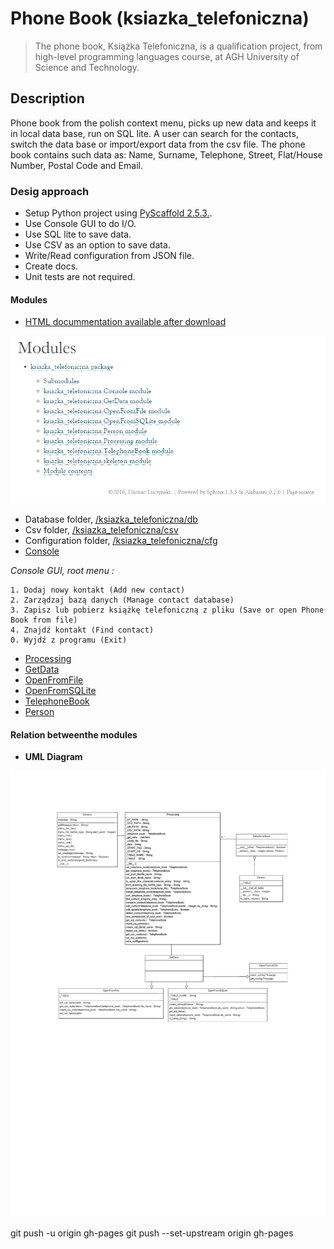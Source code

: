 # Phone Book (ksiazka_telefoniczna)

> The phone book, Książka Telefoniczna, is a qualification project, from high-level programming languages course,
at AGH University of Science and Technology.

## Description

Phone book from the polish context menu, picks up new data and keeps it in local data base, run on SQL lite. A user can search for the contacts, switch the data base or import/export data from the csv file. The phone book contains such data as: Name, Surname, Telephone, Street, Flat/House Number, Postal Code and Email.

### Desig approach

- Setup Python project using [PyScaffold  2.5.3.](https://pyscaffold.org).
- Use Console GUI to do I/O.
- Use SQL lite to save data.
- Use CSV as an option to save data.
- Write/Read configuration from JSON file.
- Create docs.
- Unit tests are not required.

#### Modules

- [HTML docummentation available after download](https://github.com/LuczynskiDar/PhoneBook/tree/master/docs/html)

![PhoneBook modules](https://github.com/LuczynskiDar/PhoneBook/blob/master/Img/PhoneBook_modules.PNG)

- Database folder, [/ksiazka_telefoniczna/db](https://github.com/LuczynskiDar/PhoneBook/tree/master/ksiazka_telefoniczna/db)
- Csv folder, [/ksiazka_telefoniczna/csv](https://github.com/LuczynskiDar/PhoneBook/tree/master/ksiazka_telefoniczna/csv)
- Configuration folder, [/ksiazka_telefoniczna/cfg](https://github.com/LuczynskiDar/PhoneBook/tree/master/ksiazka_telefoniczna/cfg)
- [Console](https://github.com/LuczynskiDar/PhoneBook/blob/master/ksiazka_telefoniczna/Console.py)

*Console GUI, root menu :*

``` console gui
1. Dodaj nowy kontakt (Add new contact)
2. Zarządzaj bazą danych (Manage contact database)
3. Zapisz lub pobierz książkę telefoniczną z pliku (Save or open Phone Book from file)
4. Znajdź kontakt (Find contact)
0. Wyjdź z programu (Exit)
```

- [Processing](https://github.com/LuczynskiDar/PhoneBook/blob/master/ksiazka_telefoniczna/Processing.py)
- [GetData](https://github.com/LuczynskiDar/PhoneBook/blob/master/ksiazka_telefoniczna/GetData.py)
- [OpenFromFile](https://github.com/LuczynskiDar/PhoneBook/blob/master/ksiazka_telefoniczna/OpenFromFile.py)
- [OpenFromSQLite](https://github.com/LuczynskiDar/PhoneBook/blob/master/ksiazka_telefoniczna/OpenFromSQLite.py)
- [TelephoneBook](https://github.com/LuczynskiDar/PhoneBook/blob/master/ksiazka_telefoniczna/TelephoneBook.py)
- [Person](https://github.com/LuczynskiDar/PhoneBook/blob/master/ksiazka_telefoniczna/Person.py)

#### Relation betweenthe modules

- **UML Diagram**

![UML diagram](https://github.com/LuczynskiDar/PhoneBook/blob/master/Img/Uml.png)

 git push -u origin gh-pages
 git push --set-upstream origin gh-pages
